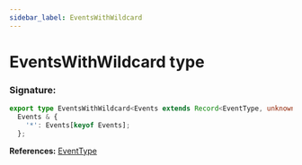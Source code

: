 ```yaml
---
sidebar_label: EventsWithWildcard
---
```


# EventsWithWildcard type

### Signature:

```typescript
export type EventsWithWildcard<Events extends Record<EventType, unknown>> =
  Events & {
    '*': Events[keyof Events];
  };
```

**References:** [EventType](./puppeteer.eventtype.md)
